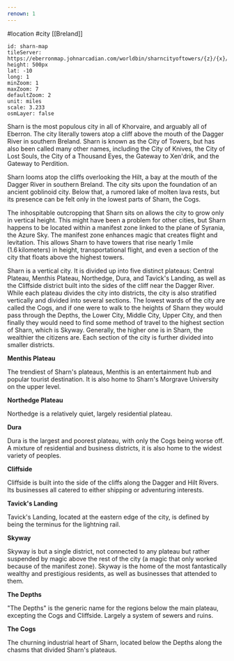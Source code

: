 ```yaml
---
renown: 1
---
```

#location #city [[Breland]]

```leaflet
id: sharn-map
tileServer: https://eberronmap.johnarcadian.com/worldbin/sharncityoftowers/{z}/{x}/{y}.jpg
height: 500px
lat: -10
long: 1
minZoom: 1
maxZoom: 7
defaultZoom: 2
unit: miles
scale: 3.233
osmLayer: false
```

Sharn is the most populous city in all of Khorvaire, and arguably all of Eberron. The city literally towers atop a cliff above the mouth of the Dagger River in southern Breland. Sharn is known as the City of Towers, but has also been called many other names, including the City of Knives, the City of Lost Souls, the City of a Thousand Eyes, the Gateway to Xen'drik, and the Gateway to Perdition.

Sharn looms atop the cliffs overlooking the Hilt, a bay at the mouth of the Dagger River in southern Breland. The city sits upon the foundation of an ancient goblinoid city. Below that, a rumored lake of molten lava rests, but its presence can be felt only in the lowest parts of Sharn, the Cogs.

The inhospitable outcropping that Sharn sits on allows the city to grow only in vertical height. This might have been a problem for other cities, but Sharn happens to be located within a manifest zone linked to the plane of Syrania, the Azure Sky. The manifest zone enhances magic that creates flight and levitation. This allows Sharn to have towers that rise nearly 1 mile (1.6 kilometers) in height, transportational flight, and even a section of the city that floats above the highest towers.

Sharn is a vertical city. It is divided up into five distinct plateaus: Central Plateau, Menthis Plateau, Northedge, Dura, and Tavick's Landing, as well as the Cliffside district built into the sides of the cliff near the Dagger River. While each plateau divides the city into districts, the city is also stratified vertically and divided into several sections. The lowest wards of the city are called the Cogs, and if one were to walk to the heights of Sharn they would pass through the Depths, the Lower City, Middle City, Upper City, and then finally they would need to find some method of travel to the highest section of Sharn, which is Skyway. Generally, the higher one is in Sharn, the wealthier the citizens are. Each section of the city is further divided into smaller districts.

**Menthis Plateau**

The trendiest of Sharn's plateaus, Menthis is an entertainment hub and popular tourist destination. It is also home to Sharn's Morgrave University on the upper level.

**Northedge Plateau**

Northedge is a relatively quiet, largely residential plateau.

**Dura**

Dura is the largest and poorest plateau, with only the Cogs being worse off. A mixture of residential and business districts, it is also home to the widest variety of peoples.

**Cliffside**

Cliffside is built into the side of the cliffs along the Dagger and Hilt Rivers. Its businesses all catered to either shipping or adventuring interests.

**Tavick's Landing**

Tavick's Landing, located at the eastern edge of the city, is defined by being the terminus for the lightning rail.

**Skyway**

Skyway is but a single district, not connected to any plateau but rather suspended by magic above the rest of the city (a magic that only worked because of the manifest zone). Skyway is the home of the most fantastically wealthy and prestigious residents, as well as businesses that attended to them.

**The Depths**

"The Depths" is the generic name for the regions below the main plateau, excepting the Cogs and Cliffside. Largely a system of sewers and ruins.

**The Cogs**

The churning industrial heart of Sharn, located below the Depths along the chasms that divided Sharn's plateaus.